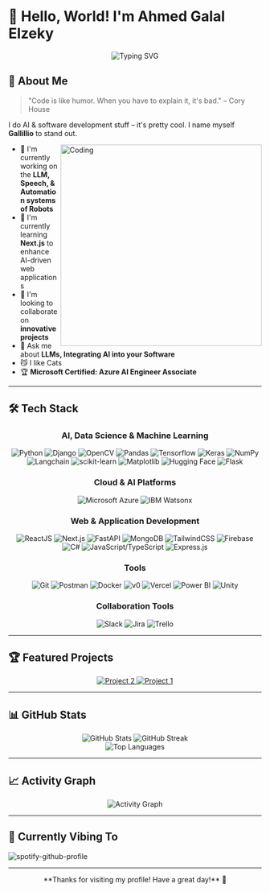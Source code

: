 # 👋 Hello, World! I'm Ahmed Galal Elzeky

<div align="center">
  <img src="https://readme-typing-svg.herokuapp.com?font=Fira+Code&size=31&duration=3500&pause=100&color=F7F7F7&center=true&width=435&lines=AI+Developer;Software+Developer;Professional+Nerd" alt="Typing SVG" />
</div>

## 🚀 About Me

> "Code is like humor. When you have to explain it, it's bad." – Cory House

I do AI & software development stuff – it's pretty cool. I name myself **Gallillio** to stand out.

<img align="right" alt="Coding" width="400" src="https://camo.githubusercontent.com/ad38c424479dba43b6ded15fecfde6b53cf9fcd6ff3dc7715d5bcb43f8bbefb8/68747470733a2f2f6d656469612e67697068792e636f6d2f6d656469612f57556c706c634d704f43456d5447427442572f67697068792e676966">

- 🔭 I'm currently working on the **LLM, Speech, & Automation systems of Robots**
- 🌱 I'm currently learning **Next.js** to enhance AI-driven web applications
- 👯 I'm looking to collaborate on **innovative projects**
- 💬 Ask me about **LLMs, Integrating AI into your Software**
- 😼 I like Cats 
- 🏆 **Microsoft Certified: Azure AI Engineer Associate**

---

## 🛠️ Tech Stack

<div align="center">

### AI, Data Science & Machine Learning
![Python](https://img.shields.io/badge/-Python-3776AB?style=for-the-badge&logo=python&logoColor=white)
![Django](https://img.shields.io/badge/-Django-092E20?style=for-the-badge&logo=django&logoColor=white)
![OpenCV](https://img.shields.io/badge/OpenCV-27338e?style=for-the-badge&logo=OpenCV&logoColor=white)
![Pandas](https://img.shields.io/badge/Pandas-150458?style=for-the-badge&logo=pandas&logoColor=fff)
![Tensorflow](https://img.shields.io/badge/-Tensorflow-FF6F00?style=for-the-badge&logo=tensorflow&logoColor=white)
![Keras](https://img.shields.io/badge/-Keras-D00000?style=for-the-badge&logo=keras&logoColor=white)
![NumPy](https://img.shields.io/badge/-NumPy/Pandas-013243?style=for-the-badge&logo=numpy&logoColor=white)
![Langchain](https://img.shields.io/badge/Langchain-1C3C3C?style=for-the-badge&logo=langchain&logoColor=white)
![scikit-learn](https://img.shields.io/badge/-scikit--learn-F7931E?style=for-the-badge&logo=scikitlearn&logoColor=white)
![Matplotlib](https://custom-icon-badges.demolab.com/badge/Matplotlib-71D291?style=for-the-badge&logo=matplotlib&logoColor=fff)
![Hugging Face](https://img.shields.io/badge/Hugging%20Face-FFD21E?style=for-the-badge&logo=huggingface&logoColor=white)
![Flask](https://img.shields.io/badge/-Flask-000000?style=for-the-badge&logo=flask&logoColor=white)

### Cloud & AI Platforms
![Microsoft Azure](https://custom-icon-badges.demolab.com/badge/Microsoft%20Azure-0089D6?style=for-the-badge&logo=msazure&logoColor=white)
![IBM Watsonx](https://img.shields.io/badge/IBM-Watsonx-052FAD?style=for-the-badge&logo=ibm&logoColor=white)

### Web & Application Development
![ReactJS](https://img.shields.io/badge/-ReactJS-61DAFB?style=for-the-badge&logo=react&logoColor=black)
![Next.js](https://img.shields.io/badge/Next.js-black?style=for-the-badge&logo=next.js&logoColor=white)
![FastAPI](https://img.shields.io/badge/FastAPI-009485.svg?style=for-the-badge&logo=fastapi&logoColor=white)
![MongoDB](https://img.shields.io/badge/-MongoDB-47A248?style=for-the-badge&logo=mongodb&logoColor=white)
![TailwindCSS](https://img.shields.io/badge/-TailwindCSS-06B6D4?style=for-the-badge&logo=tailwindcss&logoColor=white)
![Firebase](https://img.shields.io/badge/-Firebase-FFCA28?style=for-the-badge&logo=firebase&logoColor=black)
![C#](https://custom-icon-badges.demolab.com/badge/C%23-%23239120.svg?style=for-the-badge&logo=cshrp&logoColor=white)
![JavaScript/TypeScript](https://img.shields.io/badge/-JavaScript%2FTypeScript-F7DF1E?style=for-the-badge&logo=javascript&logoColor=black)
![Express.js](https://img.shields.io/badge/Express.js-%23404d59.svg?style=for-the-badge&logo=express&logoColor=%2361DAFB)

### Tools
![Git](https://img.shields.io/badge/-Git-F05032?style=for-the-badge&logo=git&logoColor=white)
![Postman](https://img.shields.io/badge/Postman-FF6C37?style=for-the-badge&logo=Postman&logoColor=white)
![Docker](https://img.shields.io/badge/Docker-2496ED?style=for-the-badge&logo=docker&logoColor=fff)
![v0](https://img.shields.io/badge/v0-000?style=for-the-badge&logo=v0&logoColor=fff)
![Vercel](https://img.shields.io/badge/Vercel-000000?style=for-the-badge&logo=vercel&logoColor=white)
![Power BI](https://custom-icon-badges.demolab.com/badge/Power%20BI-F1C912?style=for-the-badge&logo=power-bi&logoColor=fff)
![Unity](https://img.shields.io/badge/-Unity-000000?style=for-the-badge&logo=unity&logoColor=white)

### Collaboration Tools
![Slack](https://img.shields.io/badge/Slack-4A154B?style=for-the-badge&logo=slack&logoColor=fff)
![Jira](https://img.shields.io/badge/Jira-0052CC?style=for-the-badge&logo=jira&logoColor=fff)
![Trello](https://img.shields.io/badge/Trello-0052CC?style=for-the-badge&logo=trello&logoColor=fff)

</div>

---

## 🏆 Featured Projects

<div align="center">
  <a href="https://github.com/Gallillio/Portfolio_Website">
    <img src="https://github-readme-stats.vercel.app/api/pin/?username=Gallillio&repo=Portfolio_Website&theme=radical" alt="Project 2" />
  </a>
  <a href="https://github.com/Gallillio/MERN-IIG_HEC_Company_Website">
    <img src="https://github-readme-stats.vercel.app/api/pin/?username=Gallillio&repo=MERN-IIG_HEC_Company_Website&theme=radical" alt="Project 1" />
  </a>
</div>

---

## 📊 GitHub Stats

<div align="center">
  <img src="https://github-readme-stats.vercel.app/api?username=Gallillio&show_icons=true&theme=radical" alt="GitHub Stats" />
  <img src="https://github-readme-streak-stats.herokuapp.com/?user=Gallillio&theme=radical" alt="GitHub Streak" />
</div>

<div align="center">
  <img src="https://github-readme-stats.vercel.app/api/top-langs/?username=Gallillio&layout=compact&theme=radical" alt="Top Languages" />
</div>

---

## 📈 Activity Graph

<div align="center">
  <img alt="Activity Graph" src="https://github-readme-activity-graph.vercel.app/graph?username=Gallillio&theme=tokyo-night" />
</div>

---

## 🎵 Currently Vibing To

![spotify-github-profile](https://spotify-github-profile.kittinanx.com/api/view?uid=px8pd9h4qcguzqkc5d91hfa90&cover_image=true&theme=novatorem&show_offline=false&background_color=121212&interchange=true&bar_color=53b14f&bar_color_cover=false)

---

<div align="center">
  **Thanks for visiting my profile! Have a great day!** 👋
</div>
